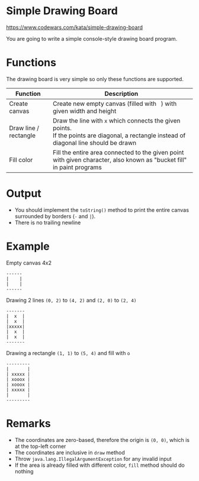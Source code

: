 # Simple Drawing Board
https://www.codewars.com/kata/simple-drawing-board

You are going to write a simple console-style drawing board program.

# Functions
The drawing board is very simple so only these functions are supported.

Function | Description
-------- | -----------
Create canvas | Create new empty canvas (filled with ` `) with given width and height
Draw line / rectangle | Draw the line with `x` which connects the given points.<br> If the points are diagonal, a rectangle instead of diagonal line should be drawn
Fill color | Fill the entire area connected to the given point with given character, also known as "bucket fill" in paint programs

# Output
- You should implement the `toString()` method to print the entire canvas surrounded by borders (`-` and `|`).
- There is no trailing newline

# Example
Empty canvas 4x2
```
------
|    |
|    |
------
```

Drawing 2 lines
`(0, 2)` to `(4, 2)` and `(2, 0)` to `(2, 4)`
```
-------
|  x  |
|  x  |
|xxxxx|
|  x  |
|  x  |
-------
```

Drawing a rectangle `(1, 1)` to `(5, 4)` and fill with `o`
```
---------
|       |
| xxxxx |
| xooox |
| xooox |
| xxxxx |
|       |
---------
```

# Remarks
- The coordinates are zero-based, therefore the origin is `(0, 0)`, which is at the top-left corner
- The coordinates are inclusive in `draw` method
- Throw `java.lang.IllegalArgumentException` for any invalid input
- If the area is already filled with different color, `fill` method should do nothing
